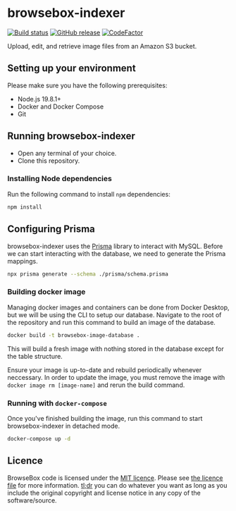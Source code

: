 # browsebox-indexer

[![Build status](https://github.com/browsebox/browsebox-indexer/actions/workflows/ci.yml/badge.svg?branch=master&event=push)](https://github.com/browsebox/browsebox-indexer/actions/workflows/ci.yml)
[![GitHub release](https://img.shields.io/github/release/browsebox/browsebox-indexer.svg)](https://github.com/browsebox/browsebox-indexer/releases/latest)
[![CodeFactor](https://www.codefactor.io/repository/github/browsebox/browsebox-indexer/badge?s=583cd6c16d10140dcd4287f6577a6f98db531ea8)](https://www.codefactor.io/repository/github/browsebox/browsebox-indexer)

Upload, edit, and retrieve image files from an Amazon S3 bucket.

## Setting up your environment

Please make sure you have the following prerequisites:

- Node.js 19.8.1+
- Docker and Docker Compose
- Git

## Running browsebox-indexer

- Open any terminal of your choice.
- Clone this repository.

### Installing Node dependencies

Run the following command to install `npm` dependencies:

```bash
npm install
```

## Configuring Prisma

browsebox-indexer uses the [Prisma](https://www.prisma.io/) library to interact with MySQL. Before we can start interacting with the database, we need to generate the Prisma mappings.
```bash
npx prisma generate --schema ./prisma/schema.prisma
```

### Building docker image

Managing docker images and containers can be done from Docker Desktop, but we will be using the CLI to setup our database.
Navigate to the root of the repository and run this command to build an image of the database.

```bash
docker build -t browsebox-image-database .
```

This will build a fresh image with nothing stored in the database except for the table structure.

Ensure your image is up-to-date and rebuild periodically whenever neccessary. In order to update the image, you must remove the image with `docker image rm [image-name]` and rerun the build command.

### Running with `docker-compose`

Once you've finished building the image, run this command to start browsebox-indexer in detached mode.

```bash
docker-compose up -d
```

## Licence

BrowseBox code is licensed under the [MIT licence](https://opensource.org/licenses/MIT). Please see [the licence file](LICENCE) for more information. [tl;dr](https://tldrlegal.com/license/mit-license) you can do whatever you want as long as you include the original copyright and license notice in any copy of the software/source.
